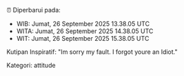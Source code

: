 ⏰ Diperbarui pada:
- WIB: Jumat, 26 September 2025 13.38.05 UTC
- WITA: Jumat, 26 September 2025 14.38.05 UTC
- WIT: Jumat, 26 September 2025 15.38.05 UTC

Kutipan Inspiratif:
"Im sorry my fault. I forgot youre an Idiot."


Kategori: attitude


